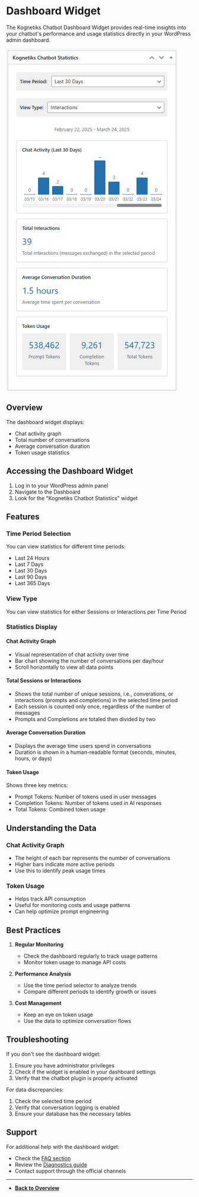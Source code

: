 # Dashboard Widget

The Kognetiks Chatbot Dashboard Widget provides real-time insights into your chatbot's performance and usage statistics directly in your WordPress admin dashboard.

![Admin Dashboard](admin-dashboard.png)

## Overview

The dashboard widget displays:
- Chat activity graph
- Total number of conversations
- Average conversation duration
- Token usage statistics

## Accessing the Dashboard Widget

1. Log in to your WordPress admin panel
2. Navigate to the Dashboard
3. Look for the "Kognetiks Chatbot Statistics" widget

## Features

### Time Period Selection
You can view statistics for different time periods:
- Last 24 Hours
- Last 7 Days
- Last 30 Days
- Last 90 Days
- Last 365 Days

### View Type
You can view statistics for either Sessions or Interactions per Time Period

### Statistics Display

#### Chat Activity Graph
- Visual representation of chat activity over time
- Bar chart showing the number of conversations per day/hour
- Scroll horizontally to view all data points

#### Total Sessions or Interactions
- Shows the total number of unique sessions, i.e., converations, or interactions (prompts and completions) in the selected time period
- Each session is counted only once, regardless of the number of messages
- Prompts and Completions are totaled then divided by two

#### Average Conversation Duration
- Displays the average time users spend in conversations
- Duration is shown in a human-readable format (seconds, minutes, hours, or days)

#### Token Usage
Shows three key metrics:
- Prompt Tokens: Number of tokens used in user messages
- Completion Tokens: Number of tokens used in AI responses
- Total Tokens: Combined token usage

## Understanding the Data

### Chat Activity Graph
- The height of each bar represents the number of conversations
- Higher bars indicate more active periods
- Use this to identify peak usage times

### Token Usage
- Helps track API consumption
- Useful for monitoring costs and usage patterns
- Can help optimize prompt engineering

## Best Practices

1. **Regular Monitoring**
   - Check the dashboard regularly to track usage patterns
   - Monitor token usage to manage API costs

2. **Performance Analysis**
   - Use the time period selector to analyze trends
   - Compare different periods to identify growth or issues

3. **Cost Management**
   - Keep an eye on token usage
   - Use the data to optimize conversation flows

## Troubleshooting

If you don't see the dashboard widget:
1. Ensure you have administrator privileges
2. Check if the widget is enabled in your dashboard settings
3. Verify that the chatbot plugin is properly activated

For data discrepancies:
1. Check the selected time period
2. Verify that conversation logging is enabled
3. Ensure your database has the necessary tables

## Support

For additional help with the dashboard widget:
- Check the [FAQ section](../support/faqs.md)
- Review the [Diagnostics guide](../support/diagnostics.md)
- Contact support through the official channels

---

* **[Back to Overview](../overview.md)** 